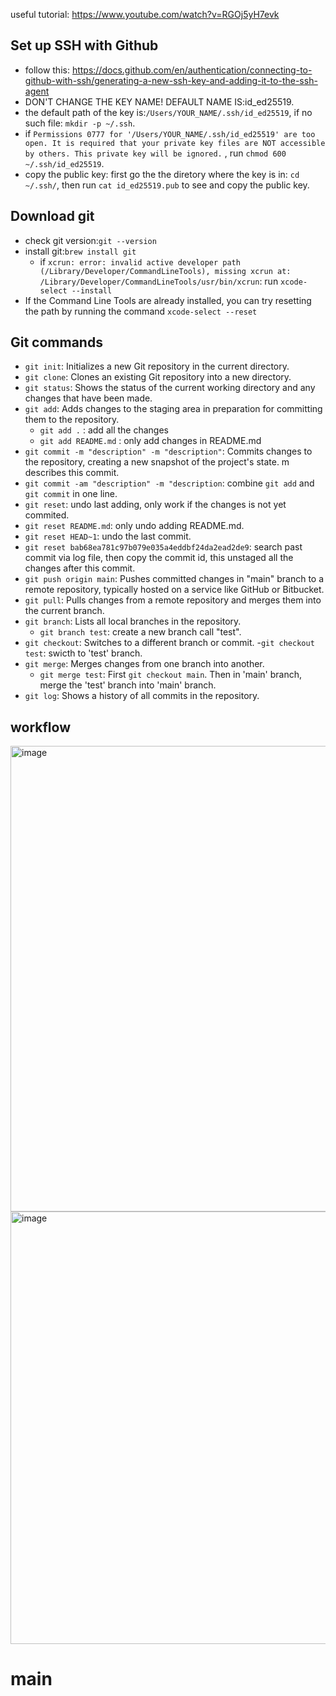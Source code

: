 useful tutorial: https://www.youtube.com/watch?v=RGOj5yH7evk
## Set up SSH with Github
 - follow this: https://docs.github.com/en/authentication/connecting-to-github-with-ssh/generating-a-new-ssh-key-and-adding-it-to-the-ssh-agent
 - DON'T CHANGE THE KEY NAME! DEFAULT NAME IS:id_ed25519.
 - the default path of the key is:`/Users/YOUR_NAME/.ssh/id_ed25519`, if no such file: `mkdir -p ~/.ssh`.
 - if `Permissions 0777 for '/Users/YOUR_NAME/.ssh/id_ed25519' are too open.
It is required that your private key files are NOT accessible by others.
This private key will be ignored.` , run `chmod 600 ~/.ssh/id_ed25519`.
 - copy the public key: first go the the diretory where the key is in: `cd ~/.ssh/`, then run `cat id_ed25519.pub` to see and copy the public key.

## Download git
- check git version:`git --version`
- install git:`brew install git`
  - if `xcrun: error: invalid active developer path (/Library/Developer/CommandLineTools), missing xcrun at: /Library/Developer/CommandLineTools/usr/bin/xcrun`: run `xcode-select --install`
- If the Command Line Tools are already installed, you can try resetting the path by running the command `xcode-select --reset`

## Git commands
- `git init`: Initializes a new Git repository in the current directory.
- `git clone`: Clones an existing Git repository into a new directory.
- `git status`: Shows the status of the current working directory and any changes that have been made.
- `git add`: Adds changes to the staging area in preparation for committing them to the repository.
    - `git add .` : add all the changes
    - `git add README.md` : only add changes in README.md
- `git commit -m "description" -m "description"`: Commits changes to the repository, creating a new snapshot of the project's state. m describes this commit.
- `git commit -am "description" -m "description`: combine `git add` and `git commit` in one line.
- `git reset`: undo last adding, only work if the changes is not yet commited.
- `git reset README.md`: only undo adding README.md.
- `git reset HEAD~1`: undo the last commit.
- `git reset bab68ea781c97b079e035a4eddbf24da2ead2de9`: search past commit via log file, then copy the commit id, this unstaged all the changes after this commit. 
- `git push origin main`: Pushes committed changes in "main" branch to a remote repository, typically hosted on a service like GitHub or Bitbucket.
- `git pull`: Pulls changes from a remote repository and merges them into the current branch.
- `git branch`: Lists all local branches in the repository.
    - `git branch test`: create a new branch call "test".
- `git checkout`: Switches to a different branch or commit.
    -`git checkout test`: swicth to 'test' branch.
- `git merge`: Merges changes from one branch into another.
    - `git merge test`: First `git checkout main`. Then in 'main' branch, merge the 'test' branch into 'main' branch. 
- `git log`: Shows a history of all commits in the repository.

## workflow
<img width="745" alt="image" src="https://user-images.githubusercontent.com/87878087/231027507-34726768-04c6-432d-b607-e75d77a3d854.png">

<img width="692" alt="image" src="https://user-images.githubusercontent.com/87878087/231028662-731dd058-dfd1-4a9c-8d2b-286062e9d5d6.png">

# main
